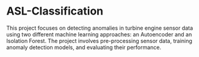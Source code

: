# ASL-Classification
This project focuses on detecting anomalies in turbine engine sensor data using two different machine learning approaches: an Autoencoder and an Isolation Forest. The project involves pre-processing sensor data, training anomaly detection models, and evaluating their performance.
